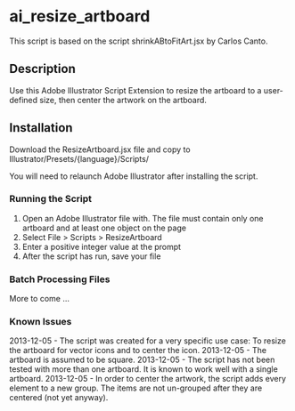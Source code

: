 ai_resize_artboard
==================

This script is based on the script shrinkABtoFitArt.jsx by Carlos Canto. 

## Description

Use this Adobe Illustrator Script Extension to resize the artboard to a user-defined size, then center the artwork on the artboard.

## Installation

Download the ResizeArtboard.jsx file and copy to Illustrator/Presets/{language}/Scripts/

You will need to relaunch Adobe Illustrator after installing the script.

### Running the Script

1. Open an Adobe Illustrator file with. The file must contain only one artboard and at least one object on the page
2. Select File > Scripts > ResizeArtboard
3. Enter a positive integer value at the prompt
4. After the script has run, save your file

### Batch Processing Files

More to come ...

### Known Issues

2013-12-05 - The script was created for a very specific use case: To resize the artboard for vector icons and to center the icon.
2013-12-05 - The artboard is assumed to be square.
2013-12-05 - The script has not been tested with more than one artboard. It is known to work well with a single artboard.
2013-12-05 - In order to center the artwork, the script adds every element to a new group. The items are not un-grouped after they are centered (not yet anyway).